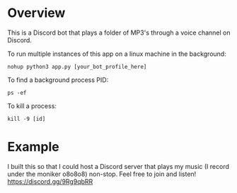 # Overview

This is a Discord bot that plays a folder of MP3's through a voice channel on Discord.

To run multiple instances of this app on a linux machine in the background:

`nohup python3 app.py [your_bot_profile_here]`

To find a background process PID:

`ps -ef`

To kill a process:

`kill -9 [id]`

# Example

I built this so that I could host a Discord server that plays my music (I record under the moniker o8o8o8) non-stop. Feel free to join and listen! https://discord.gg/9Rg9qbRR
